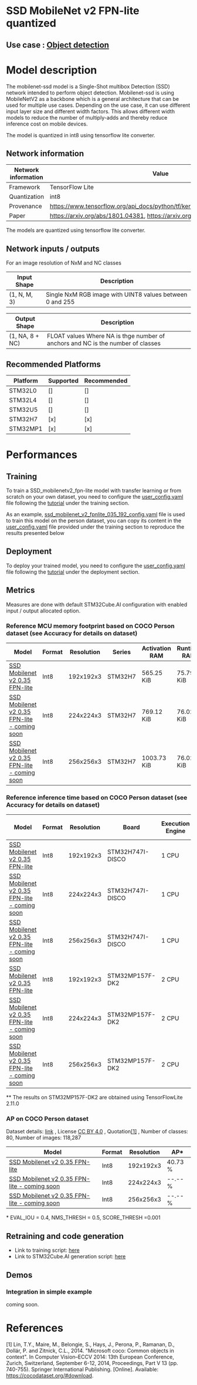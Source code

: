 # SSD MobileNet v2 FPN-lite quantized

## **Use case** : [Object detection](../../)

# Model description


The mobilenet-ssd model is a Single-Shot multibox Detection (SSD) network intended to perform object detection.
Mobilenet-ssd is using MobileNetV2 as a backbone which is a general architecture that can be used for multiple use cases.
Depending on the use case, it can use different input layer size and
different width factors. This allows different width models to reduce
the number of multiply-adds and thereby reduce inference cost on mobile devices.

The model is quantized in int8 using tensorflow lite converter.

## Network information


| Network information     |  Value          |
|-------------------------|-----------------|
|  Framework              | TensorFlow Lite |
|  Quantization           | int8            |
|  Provenance             | https://www.tensorflow.org/api_docs/python/tf/keras/applications/mobilenet_v2 |
|  Paper                  | https://arxiv.org/abs/1801.04381, https://arxiv.org/abs/1512.02325 |

The models are quantized using tensorflow lite converter.


## Network inputs / outputs


For an image resolution of NxM and NC classes

| Input Shape | Description |
| ----- | ----------- |
| (1, N, M, 3) | Single NxM RGB image with UINT8 values between 0 and 255 |

| Output Shape | Description |
| ----- | ----------- |
| (1, NA, 8 + NC) | FLOAT values Where NA is thge number of anchors and NC is the number of classes|


## Recommended Platforms


| Platform | Supported | Recommended |
|----------|-----------|-------------|
| STM32L0  | []        | []          |
| STM32L4  | []        | []          |
| STM32U5  | []        | []          |
| STM32H7  | [x]       | [x]         |
| STM32MP1 | [x]       | [x]          |


# Performances
## Training


To train a SSD_mobilenetv2_fpn-lite model with transfer learning or from scratch on your own dataset, you need to configure the [user_config.yaml](../../src/user_config.yaml) file following the [tutorial](../../src/training/README.md) under the training section.

As an example, [ssd_mobilenet_v2_fpnlite_035_192_config.yaml](ST_pretrainedmodel_public_dataset/coco_2017_person/ssd_mobilenet_v2_fpnlite_035_192/ssd_mobilenet_v2_fpnlite_035_192_config.yaml) file is used to train this model on the person dataset, you can copy its content in the [user_config.yaml](../../src/user_config.yaml) file provided under the training section to reproduce the results presented below

## Deployment

To deploy your trained model, you need to configure the [user_config.yaml](../../src/user_config.yaml) file following the [tutorial](../../deployment/README.md) under the deployment section.


## Metrics


Measures are done with default STM32Cube.AI configuration with enabled input / output allocated option.


### Reference MCU memory footprint based on COCO Person dataset (see Accuracy for details on dataset)


| Model             | Format | Resolution | Series  | Activation RAM | Runtime RAM | Weights Flash | Code Flash | Total RAM   | Total Flash | STM32Cube.AI version  |
|-------------------|--------|------------|---------|----------------|-------------|---------------|------------|-------------|-------------|-----------------------|
| [SSD Mobilenet v2 0.35 FPN-lite](ST_pretrainedmodel_public_dataset/coco_2017_person/ssd_mobilenet_v2_fpnlite_035_192/ssd_mobilenet_v2_fpnlite_035_192_int8.tflite) | Int8   | 192x192x3    | STM32H7 | 565.25 KiB     | 75.79 KiB      | 984.25 KiB    | 203.23 KiB       | 641.04 KiB   | 1187.48 KiB  | 8.1.0                 |              |
| [SSD Mobilenet v2 0.35 FPN-lite - coming soon](ST_pretrainedmodel_public_dataset/coco_2017_person/ssd_mobilenet_v2_fpnlite_035_224/ssd_mobilenet_v2_fpnlite_035_224_int8.tflite) | Int8   | 224x224x3   | STM32H7 | 769.12 KiB     | 76.02 KiB       | 1059.17 KiB    | 207.28 KiB    | 845.14 KiB   | 1266.45 KiB  | 8.1.0                 |
| [SSD Mobilenet v2 0.35 FPN-lite - coming soon](ST_pretrainedmodel_public_dataset/coco_2017_person/ssd_mobilenet_v2_fpnlite_035_256/ssd_mobilenet_v2_fpnlite_035_256_int8.tflite) | Int8   | 256x256x3   | STM32H7 | 1003.73 KiB     | 76.02 KiB       | 1065.32 KiB    | 207.13 KiB    | 1079.75 KiB   | 1272.45 KiB  | 8.1.0                 |


### Reference inference time based on COCO Person dataset (see Accuracy for details on dataset)


| Model             | Format | Resolution | Board            | Execution Engine | Frequency   | Inference time (ms) | STM32Cube.AI version  |
|-------------------|--------|------------|------------------|------------------|-------------|---------------------|-----------------------|
| [SSD Mobilenet v2 0.35 FPN-lite](ST_pretrainedmodel_public_dataset/coco_2017_person/ssd_mobilenet_v2_fpnlite_035_192/ssd_mobilenet_v2_fpnlite_035_192_int8.tflite) | Int8   | 192x192x3    | STM32H747I-DISCO | 1 CPU | 400 MHz      | 646.4 ms      | 8.1.0                 |
| [SSD Mobilenet v2 0.35 FPN-lite - coming soon](ST_pretrainedmodel_public_dataset/coco_2017_person/ssd_mobilenet_v2_fpnlite_035_224/ssd_mobilenet_v2_fpnlite_035_224_int8.tflite) | Int8   | 224x224x3    | STM32H747I-DISCO | 1 CPU | 400 MHz      | 902.24 ms      | 8.1.0                 |
| [SSD Mobilenet v2 0.35 FPN-lite - coming soon](ST_pretrainedmodel_public_dataset/coco_2017_person/ssd_mobilenet_v2_fpnlite_035_256/ssd_mobilenet_v2_fpnlite_035_256_int8.tflite) | Int8   | 256x256x3    | STM32H747I-DISCO | 1 CPU | 400 MHz      | 1187.92 ms      | 8.1.0                 |
| [SSD Mobilenet v2 0.35 FPN-lite](ST_pretrainedmodel_public_dataset/coco_2017_person/ssd_mobilenet_v2_fpnlite_035_192/ssd_mobilenet_v2_fpnlite_035_192_int8.tflite) | Int8   | 192x192x3    | STM32MP157F-DK2  | 2 CPU | 800 MHz      | 196.579 ms **     | X-LINUX-AI v5.0.0                 |
| [SSD Mobilenet v2 0.35 FPN-lite - coming soon](ST_pretrainedmodel_public_dataset/coco_2017_person/ssd_mobilenet_v2_fpnlite_035_224/ssd_mobilenet_v2_fpnlite_035_224_int8.tflite) | Int8   | 224x224x3    | STM32MP157F-DK2  | 2 CPU | 800 MHz      | 266.396 ms **     | X-LINUX-AI v5.0.0                 |
| [SSD Mobilenet v2 0.35 FPN-lite - coming soon](ST_pretrainedmodel_public_dataset/coco_2017_person/ssd_mobilenet_v2_fpnlite_035_256/ssd_mobilenet_v2_fpnlite_035_256_int8.tflite) | Int8   | 256x256x3    | STM32MP157F-DK2  | 2 CPU | 800 MHz      | 347.193 ms **    | X-LINUX-AI v5.0.0                 |

** The results on STM32MP157F-DK2 are obtained using TensorFlowLite 2.11.0

### AP on COCO Person dataset


Dataset details: [link](https://cocodataset.org/#download) , License [CC BY 4.0](https://creativecommons.org/licenses/by/4.0/legalcode) , Quotation[[1]](#1) , Number of classes: 80, Number of images: 118,287

| Model | Format | Resolution |       AP*       |
|-------|--------|------------|----------------|
| [SSD Mobilenet v2 0.35 FPN-lite](ST_pretrainedmodel_public_dataset/coco_2017_person/ssd_mobilenet_v2_fpnlite_035_192/ssd_mobilenet_v2_fpnlite_035_192_int8.tflite) | Int8 | 192x192x3   | 40.73 % |
| [SSD Mobilenet v2 0.35 FPN-lite - coming soon](ST_pretrainedmodel_public_dataset/coco_2017_person/ssd_mobilenet_v2_fpnlite_035_224/ssd_mobilenet_v2_fpnlite_035_224_int8.tflite) | Int8 | 224x224x3   | --.-- % |
| [SSD Mobilenet v2 0.35 FPN-lite - coming soon](ST_pretrainedmodel_public_dataset/coco_2017_person/ssd_mobilenet_v2_fpnlite_035_256/ssd_mobilenet_v2_fpnlite_035_256_int8.tflite) | Int8 | 256x256x3   | --.-- % |

\* EVAL_IOU = 0.4, NMS_THRESH = 0.5, SCORE_THRESH =0.001

## Retraining and code generation


- Link to training script: [here](../../src/training/README.md)
- Link to STM32Cube.AI generation script: [here](../../deployment/README.md)


## Demos
### Integration in simple example


coming soon.


# References


<a id="1">[1]</a>
Lin, T.Y., Maire, M., Belongie, S., Hays, J., Perona, P., Ramanan, D., Dollár, P. and Zitnick, C.L., 2014. "Microsoft coco: Common objects in context". In Computer Vision–ECCV 2014: 13th European Conference, Zurich, Switzerland, September 6-12, 2014, Proceedings, Part V 13 (pp. 740-755). Springer International Publishing. [Online]. Available: https://cocodataset.org/#download.
